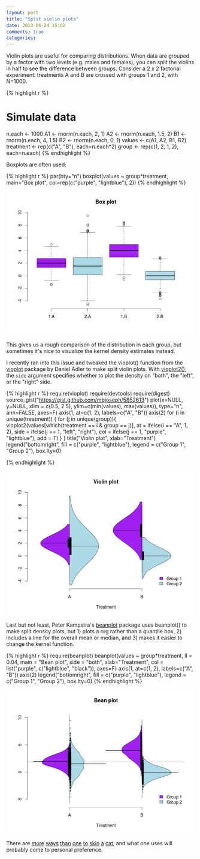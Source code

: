 ```yaml
---
layout: post
title: "Split violin plots"
date: 2013-06-24 15:02
comments: true
categories:
---
```

Violin plots are useful for comparing distributions. When data are
grouped by a factor with two levels (e.g. males and females), you can
split the violins in half to see the difference between groups. Consider
a 2 x 2 factorial experiment: treatments A and B are crossed with groups
1 and 2, with N=1000.

{% highlight r %}
# Simulate data
n.each <- 1000
A1 <- rnorm(n.each, 2, 1)
A2 <- rnorm(n.each, 1.5, 2)
B1 <- rnorm(n.each, 4, 1.5)
B2 <- rnorm(n.each, 0, 1)
values <- c(A1, A2, B1, B2)
treatment <- rep(c("A", "B"), each=n.each*2)
group <- rep(c(1, 2, 1, 2), each=n.each)
{% endhighlight %}

Boxplots are often used:

{% highlight r %}
par(bty="n")
boxplot(values ~ group*treatment, main="Box plot", col=rep(c("purple", "lightblue"), 2))
{% endhighlight %}

![](/images/boxplot.png)

This gives us a rough comparison of the distribution in each group,
but sometimes it's nice to visualize the kernel density estimates instead.

I recently ran into this issue and tweaked the vioplot() function from
the [vioplot](http://cran.r-project.org/web/packages/vioplot/index.html)
package by Daniel Adler to make split violin plots.
With [vioplot2()](https://gist.github.com/mbjoseph/5852613), the `side`
argument specifies whether to plot the density on "both", the "left", or
the "right" side.

{% highlight r %}
require(vioplot)
require(devtools)
require(digest)
source_gist("https://gist.github.com/mbjoseph/5852613")
plot(x=NULL, y=NULL,
     xlim = c(0.5, 2.5), ylim=c(min(values), max(values)),
     type="n", ann=FALSE, axes=F)
axis(1, at=c(1, 2),  labels=c("A", "B"))
axis(2)
for (i in unique(treatment)) {
  for (j in unique(group)){
    vioplot2(values[which(treatment == i & group == j)],
             at = ifelse(i == "A", 1, 2),
             side = ifelse(j == 1, "left", "right"),
             col = ifelse(j == 1, "purple", "lightblue"),
             add = T)
  }
}
title("Violin plot", xlab="Treatment")
legend("bottomright", fill = c("purple", "lightblue"),
       legend = c("Group 1", "Group 2"), box.lty=0)

{% endhighlight %}

![](/images/violinplot.png)

Last but not least, Peter Kampstra's
[beanplot](http://cran.r-project.org/web/packages/beanplot/index.html)
package uses beanplot() to make split
density plots, but 1) plots a rug rather
than a quantile box, 2) includes a line for the overall mean or median,
and 3) makes it easier to change the kernel function.

{% highlight r %}
require(beanplot)
beanplot(values ~ group*treatment, ll = 0.04,
         main = "Bean plot", side = "both", xlab="Treatment",
         col = list("purple", c("lightblue", "black")),
         axes=F)
axis(1, at=c(1, 2),  labels=c("A", "B"))
axis(2)
legend("bottomright", fill = c("purple", "lightblue"),
       legend = c("Group 1", "Group 2"), box.lty=0)
{% endhighlight %}

![](/images/beanplot.png)

There are
[more](http://thebiobucket.blogspot.com/2011/08/comparing-two-distributions.html)
[ways](http://www.nicebread.de/comparing-all-quantiles-of-two-distributions-simultaneously/)
[than](http://flowingdata.com/2012/05/15/how-to-visualize-and-compare-distributions/)
[one](http://heuristically.wordpress.com/2012/06/13/comparing-continuous-distributions-with-r/)
[to](http://www.stats4stem.org/r-dotplots-and-stripcharts.html)
[skin](http://influentialpoints.com/Critiques/displaying_distributions_using_R.htm)
[a](http://blog.earlh.com/index.php/2009/07/visualizing-and-comparing-distributions-part-8-of-a-series/)
[cat](http://upload.wikimedia.org/wikipedia/commons/thumb/3/33/Spielendes_K%C3%A4tzchen.JPG/640px-Spielendes_K%C3%A4tzchen.JPG),
and what one uses will probably come to personal preference.
